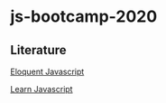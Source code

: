 # js-bootcamp-2020

## Literature

[Eloquent Javascript](https://eloquent-javascript.karmazzin.ru/)

[Learn Javascript](https://learn.javascript.ru/)
